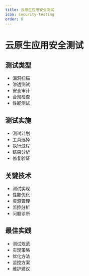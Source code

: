 ```yaml
---
title: 云原生应用安全测试
icon: security-testing
order: 6
---
```


# 云原生应用安全测试

## 测试类型
- 漏洞扫描
- 渗透测试
- 安全审计
- 合规检查
- 性能测试

## 测试实施
- 测试计划
- 工具选择
- 执行过程
- 结果分析
- 修复验证

## 关键技术
- 测试实现
- 性能优化
- 资源管理
- 监控分析
- 问题诊断

## 最佳实践
- 测试规范
- 实现策略
- 优化方法
- 监控方案
- 维护建议
